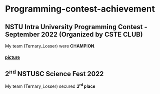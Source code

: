 # Programming-contest-achievement
## NSTU Intra University Programming Contest - September 2022 (Organized by CSTE CLUB)
My team (Ternary_Losser) were **CHAMPION**.
#### [picture](https://github.com/A-R-Rony/Programming-contest-achievement/blob/main/image%201.jpg)

## 2<sup>nd</sup> NSTUSC Science Fest 2022
My team (Ternary_Losser) secured **3<sup>rd</sup> place** 


